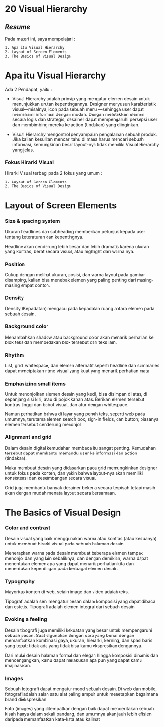 # 20 Visual Hierarchy

## _Resume_
Pada materi ini, saya mempelajari :
```
1. Apa itu Visual Hierarchy
2. Layout of Screen Elements
3. The Basics of Visual Design
```

# Apa itu Visual Hierarchy
Ada 2 Pendapat, yaitu :
- Visual Hierarchy adalah prinsip yang mengatur elemen
desain untuk menunjukkan urutan kepentingannya.
Designer menyusun karakteristik visual—misalnya, icon
pada sebuah menu —sehingga user dapat memahami
informasi dengan mudah.
Dengan meletakkan elemen secara logis dan strategis,
desainer dapat mempengaruhi persepsi user dan
membimbing mereka ke action (tindakan) yang
diinginkan.

- Visual Hierarchy mengontrol penyampaian
pengalaman sebuah produk. Jika kalian
kesulitan mencari tahu di mana harus
mencari sebuah informasi, kemungkinan
besar layout-nya tidak memiliki Visual
Hierarchy yang jelas.

### Fokus Hirarki Visual
Hirarki Visual terbagi pada 2 fokus yang umum :
```
1. Layout of Screen Elements
2. The Basics of Visual Design
```

# Layout of Screen Elements
### Size & spacing system
Ukuran headlines dan subheading
memberikan petunjuk kepada user tentang
keteraturan dan kepentingnya.

Headline akan cenderung lebih besar dan
lebih dramatis karena ukuran yang
kontras, berat secara visual, atau highlight
dari warna nya.

### Position
Cukup dengan melihat ukuran, posisi, dan
warna layout pada gambar disamping,
kalian bisa menebak elemen yang paling
penting dari masing-masing empat contoh.

### Density
Density (Kepadatan) mengacu pada
kepadatan ruang antara elemen pada
sebuah desain.

### Background color
Menambahkan shadow atau background color akan menarik perhatian ke blok teks dan
membedakan blok tersebut dari teks lain.

### Rhythm
List, grid, whitespace, dan elemen
alternatif seperti headline dan summaries
dapat menciptakan ritme visual yang kuat
yang menarik perhatian mata

### Emphasizing small items
Untuk menonjolkan elemen desain yang
kecil, bisa disimpan di atas, di sepanjang
sisi kiri, atau di pojok kanan atas. Berikan
elemen tersebut kontras tinggi dan bobot
visual, dan atur dengan whitespace.

Namun perhatikan bahwa di layar yang
penuh teks, seperti web pada umumnya,
terutama elemen search box, sign-in fields,
dan button; biasanya elemen tersebut
cenderung menonjol

### Alignment and grid
Dalam desain digital kemudahan membaca
itu sangat penting. Kemudahan tersebut
dapat membantu memandu user ke
informasi dan action (tindakan).

Maka membuat desain yang didasarkan
pada grid memungkinkan designer untuk
fokus pada konten, dan yakin bahwa
layout-nya akan memiliki konsistensi dan
keseimbangan secara visual.

Grid juga membantu banyak desainer
bekerja secara terpisah tetapi masih akan
dengan mudah menata layout secara
bersamaan.

# The Basics of Visual Design
### Color and contrast
Desain visual yang baik menggunakan
warna atau kontras (atau keduanya) untuk
membuat hirarki visual pada sebuah
halaman desain.

Menerapkan warna pada desain membuat
beberapa elemen tampak menonjol dan
yang lain sebaliknya, dan dengan demikian,
warna dapat menentukan elemen apa
yang dapat menarik perhatian kita dan
menentukan kepentingan pada berbagai
elemen desain.

### Typography
Mayoritas konten di web, selain image dan
video adalah teks.

Tipografi adalah seni mengatur pesan
dalam komposisi yang dapat dibaca dan
estetis. Tipografi adalah elemen integral dari
sebuah desain

### Evoking a feeling
Desain tipografi juga memiliki kekuatan
yang besar untuk mempengaruhi sebuah
pesan. Saat digunakan dengan cara yang
benar dengan memanfaatkan kombinasi
gaya, ukuran, hierarki, kerning, dan spasi
baris yang tepat; tidak ada yang tidak bisa
kamu ekspresikan dengannya.

Dari mulai desain halaman formal dan
elegan hingga komposisi dinamis dan
mencengangkan, kamu dapat melakukan
apa pun yang dapat kamu imajinasikan.

### Images
Sebuah fotografi dapat mengatur mood
sebuah desain. Di web dan mobile, fotografi
adalah salah satu alat paling ampuh untuk
menetapkan bagaimana brand
diekspresikan.

Foto (images) yang ditempatkan dengan
baik dapat menceritakan sebuah kisah
hanya dalam sekali pandang, dan
umumnya akan jauh lebih efisien daripada
memanfaatkan kata-kata atau kalimat
